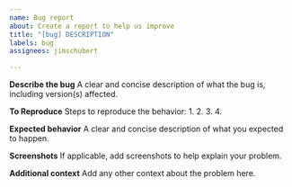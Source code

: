 ```yaml
---
name: Bug report
about: Create a report to help us improve
title: "[bug] DESCRIPTION"
labels: bug
assignees: jimschubert

---
```


**Describe the bug**
A clear and concise description of what the bug is, including version(s) affected.

**To Reproduce**
Steps to reproduce the behavior:
1.
2.
3.
4.

**Expected behavior**
A clear and concise description of what you expected to happen.

**Screenshots**
If applicable, add screenshots to help explain your problem.

**Additional context**
Add any other context about the problem here.